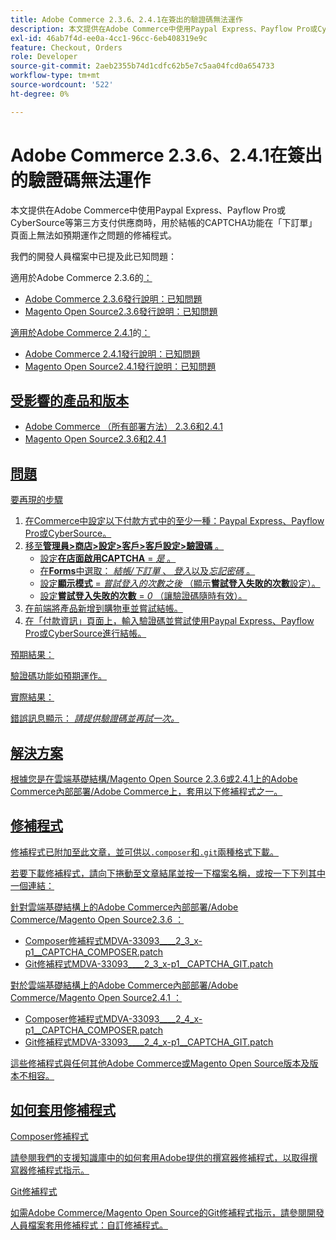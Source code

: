 ```yaml
---
title: Adobe Commerce 2.3.6、2.4.1在簽出的驗證碼無法運作
description: 本文提供在Adobe Commerce中使用Paypal Express、Payflow Pro或CyberSource等第三方支付供應商時，用於結帳的CAPTCHA功能在「下訂單」頁面上無法如預期運作之問題的修補程式。
exl-id: 46ab7f4d-ee0a-4cc1-96cc-6eb408319e9c
feature: Checkout, Orders
role: Developer
source-git-commit: 2aeb2355b74d1cdfc62b5e7c5aa04fcd0a654733
workflow-type: tm+mt
source-wordcount: '522'
ht-degree: 0%

---
```


# Adobe Commerce 2.3.6、2.4.1在簽出的驗證碼無法運作

本文提供在Adobe Commerce中使用Paypal Express、Payflow Pro或CyberSource等第三方支付供應商時，用於結帳的CAPTCHA功能在「下訂單」頁面上無法如預期運作之問題的修補程式。

我們的開發人員檔案中已提及此已知問題：

適用於Adobe Commerce 2.3.6</u>的<u>：

* [Adobe Commerce 2.3.6發行說明：已知問題](https://commerce-docs.github.io/devdocs-archive/2.3/guides/v2.3/release-notes/commerce-2-3-6.html)
* [Magento Open Source2.3.6發行說明：已知問題](https://commerce-docs.github.io/devdocs-archive/2.3/guides/v2.3/release-notes/open-source-2-3-6.html#known-issues)

適用於Adobe Commerce 2.4.1</u>的<u>：

* [Adobe Commerce 2.4.1發行說明：已知問題](https://experienceleague.adobe.com/en/docs/commerce-operations/release/notes/adobe-commerce/2-4-1#known-issues)
* [Magento Open Source2.4.1發行說明：已知問題](https://experienceleague.adobe.com/en/docs/commerce-operations/release/notes/magento-open-source/2-4-1#known-issues)

## 受影響的產品和版本

* Adobe Commerce （所有部署方法） 2.3.6和2.4.1
* Magento Open Source2.3.6和2.4.1

## 問題

<u>要再現的步驟</u>

1. 在Commerce中設定以下付款方式中的至少一種：Paypal Express、Payflow Pro或CyberSource。
1. 移至&#x200B;**管理員>商店>設定>客戶>客戶設定>驗證碼** 。
   * 設定&#x200B;**在店面啟用CAPTCHA** = *是* 。
   * 在&#x200B;**Forms**&#x200B;中選取： *結帳/下訂單* 、 *登入*&#x200B;以及&#x200B;*忘記密碼* 。
   * 設定&#x200B;**顯示模式** = *嘗試登入的次數之後* （顯示&#x200B;**嘗試登入失敗的次數**&#x200B;設定）。
   * 設定&#x200B;**嘗試登入失敗的次數** = *0* （讓驗證碼隨時有效）。
1. 在前端將產品新增到購物車並嘗試結帳。
1. 在「付款資訊」頁面上，輸入驗證碼並嘗試使用Paypal Express、Payflow Pro或CyberSource進行結帳。

<u>預期結果：</u>

驗證碼功能如預期運作。

<u>實際結果：</u>

錯誤訊息顯示： *請提供驗證碼並再試一次。*

## 解決方案

根據您是在雲端基礎結構/Magento Open Source 2.3.6或2.4.1上的Adobe Commerce內部部署/Adobe Commerce上，套用以下修補程式之一。

## 修補程式

修補程式已附加至此文章，並可供以`.composer`和`.git`兩種格式下載。

若要下載修補程式，請向下捲動至文章結尾並按一下檔案名稱，或按一下下列其中一個連結：

<u>針對雲端基礎結構上的Adobe Commerce內部部署/Adobe Commerce/Magento Open Source2.3.6</u> ：

* [Composer修補程式MDVA-33093\_\_\_\_2\_3\_x-p1\_\_CAPTCHA\_COMPOSER.patch](assets/MDVA-33093____2_3_x-p1__CAPTCHA_COMPOSER.patch.zip)
* [Git修補程式MDVA-33093\_\_\_\_2\_3\_x-p1\_\_CAPTCHA\_GIT.patch](assets/MDVA-33093____2_3_x-p1__CAPTCHA_GIT.patch.zip)

<u>對於雲端基礎結構上的Adobe Commerce內部部署/Adobe Commerce/Magento Open Source2.4.1</u> ：

* [Composer修補程式MDVA-33093\_\_\_\_2\_4\_x-p1\_\_CAPTCHA\_COMPOSER.patch](assets/MDVA-33093____2_4_x-p1__CAPTCHA_COMPOSER.patch.zip)
* [Git修補程式MDVA-33093\_\_\_\_2\_4\_x-p1\_\_CAPTCHA\_GIT.patch](assets/MDVA-33093____2_4_x-p1__CAPTCHA_GIT.patch.zip)

這些修補程式與任何其他Adobe Commerce或Magento Open Source版本及版本不相容。

## 如何套用修補程式

<u>Composer修補程式</u>

請參閱我們的支援知識庫中的[如何套用Adobe](/help/how-to/general/how-to-apply-a-composer-patch-provided-by-magento.md)提供的撰寫器修補程式，以取得撰寫器修補程式指示。

<u>Git修補程式</u>

如需Adobe Commerce/Magento Open Source的Git修補程式指示，請參閱開發人員檔案[套用修補程式：自訂修補程式](https://experienceleague.adobe.com/en/docs/commerce-operations/upgrade-guide/patches/overview#custom-patches)。
